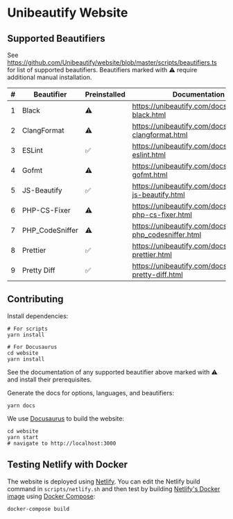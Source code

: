 # Unibeautify Website

## Supported Beautifiers

See https://github.com/Unibeautify/website/blob/master/scripts/beautifiers.ts for list of supported beautifiers. Beautifiers marked with :warning: require additional manual installation.

<!--START:SUPPORT-TABLE-->
| # | Beautifier | Preinstalled | Documentation |
| --- | --- | --- | --- |
| 1 | Black | :warning: | https://unibeautify.com/docs/beautifier-black.html |
| 2 | ClangFormat | :warning: | https://unibeautify.com/docs/beautifier-clangformat.html |
| 3 | ESLint | :white_check_mark: | https://unibeautify.com/docs/beautifier-eslint.html |
| 4 | Gofmt | :warning: | https://unibeautify.com/docs/beautifier-gofmt.html |
| 5 | JS-Beautify | :white_check_mark: | https://unibeautify.com/docs/beautifier-js-beautify.html |
| 6 | PHP-CS-Fixer | :warning: | https://unibeautify.com/docs/beautifier-php-cs-fixer.html |
| 7 | PHP_CodeSniffer | :warning: | https://unibeautify.com/docs/beautifier-php_codesniffer.html |
| 8 | Prettier | :white_check_mark: | https://unibeautify.com/docs/beautifier-prettier.html |
| 9 | Pretty Diff | :white_check_mark: | https://unibeautify.com/docs/beautifier-pretty-diff.html |
<!--END:SUPPORT-TABLE-->

## Contributing

Install dependencies:

```
# For scripts
yarn install

# For Docusaurus
cd website
yarn install
```

See the documentation of any supported beautifier above marked with :warning: and install their prerequisites.

Generate the docs for options, languages, and beautifiers:

```
yarn docs
```

We use [Docusaurus](https://docusaurus.io/) to build the website:

```
cd website
yarn start
# navigate to http://localhost:3000
```

## Testing Netlify with Docker

The website is deployed using [Netlify](https://www.netlify.com/).
You can edit the Netlify build command in `scripts/netlify.sh`
and then test by building [Netlify's Docker image](https://github.com/netlify/build-image)
using [Docker Compose](https://github.com/docker/compose):

```
docker-compose build
```
